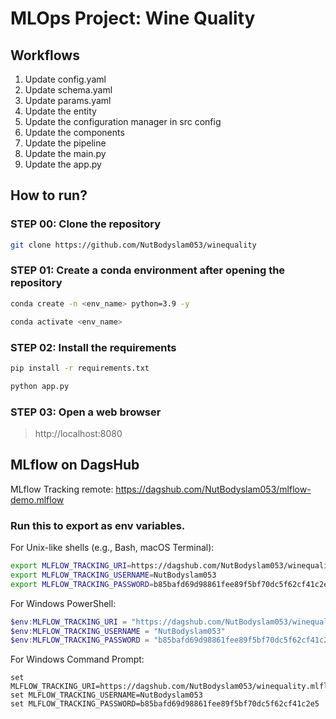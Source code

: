 # MLOps Project: Wine Quality

## Workflows
1. Update config.yaml
2. Update schema.yaml
3. Update params.yaml
4. Update the entity
5. Update the configuration manager in src config
6. Update the components
7. Update the pipeline 
8. Update the main.py
9. Update the app.py

## How to run?
### STEP 00: Clone the repository
```bash
git clone https://github.com/NutBodyslam053/winequality
```
### STEP 01: Create a conda environment after opening the repository
```bash
conda create -n <env_name> python=3.9 -y
```
```bash
conda activate <env_name>
```
### STEP 02: Install the requirements
```bash
pip install -r requirements.txt
```
```bash
python app.py
```
### STEP 03: Open a web browser
> http://localhost:8080

## MLflow on DagsHub
MLflow Tracking remote:
https://dagshub.com/NutBodyslam053/mlflow-demo.mlflow

### Run this to export as env variables.
For Unix-like shells (e.g., Bash, macOS Terminal):
```bash
export MLFLOW_TRACKING_URI=https://dagshub.com/NutBodyslam053/winequality.mlflow
export MLFLOW_TRACKING_USERNAME=NutBodyslam053
export MLFLOW_TRACKING_PASSWORD=b85bafd69d98861fee89f5bf70dc5f62cf41c2e5
```
For Windows PowerShell:
```powershell
$env:MLFLOW_TRACKING_URI = "https://dagshub.com/NutBodyslam053/winequality.mlflow"
$env:MLFLOW_TRACKING_USERNAME = "NutBodyslam053"
$env:MLFLOW_TRACKING_PASSWORD = "b85bafd69d98861fee89f5bf70dc5f62cf41c2e5"
```
For Windows Command Prompt:
```batch
set MLFLOW_TRACKING_URI=https://dagshub.com/NutBodyslam053/winequality.mlflow
set MLFLOW_TRACKING_USERNAME=NutBodyslam053
set MLFLOW_TRACKING_PASSWORD=b85bafd69d98861fee89f5bf70dc5f62cf41c2e5
```
